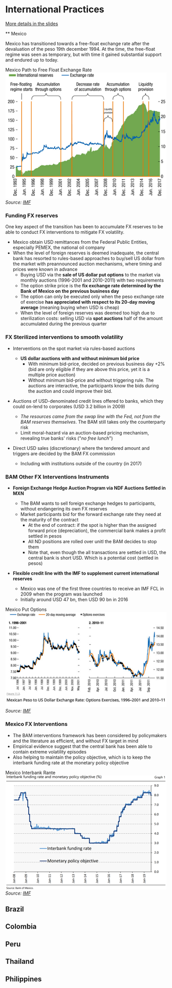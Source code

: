 # International Practices

[More details in the slides](../Slides/fxi_theory_practice/fxi_theory_practice.pdf)

** Mexico

Mexico has transitioned towards a free-float exchange rate after the devaluation of the peso 19th december 1994. At the time, the free-float regime was seen as temporary, but with time it gained substantial support and endured up to today. 


Mexico Path to Free Float Exchange Rate 
![Trilemma](../Slides/fxi_theory_practice/img/mexico_timeline.PNG)
*Source: [IMF](https://www.elibrary.imf.org/display/book/9781484375686/ch010.xml)*

### Funding FX reserves
One key aspect of the transition has been to accumulate FX reserves to be able to conduct FX interventions to mitigate FX volatility. 
* Mexico obtain USD remittances from the Federal Public Entities, especially PEMEX, the national oil company
* When the level of foreign reserves is deemed inadequate, the central bank has resorted to rules-based approaches to buy/sell US dollar from the market with preannounced auction mechanisms, where timing and prices were known in advance 
  * Buying USD via the **sale of US dollar put options** to the market via monthly auctions (1996-2001 and 2010-2011) with two requirements
  * The option strike price is the **fix exchange rate determined by the Bank of Mexico on the previous business day**
  * The option can only be executed only when the peso exchange rate of exercise **has appreciated with respect to its 20-day moving average** (meaning buying when USD is cheap)
  * When the level of foreign reserves was deemed too high due to sterilization costs: selling USD via **spot auctions** half of the amount accumulated during the previous quarter
  

### FX Sterilized interventions to smooth volatility
* Interventions on the spot market via rules-based auctions
  * **US dollar auctions with and without minimum bid price**
    * With minimum bid-price, decided on previous business day +2\% (bid are only eligible if they are above this price, yet it is a multiple price auction)
    * Without minimum bid-price and without triggering rule. The auctions are interactive, the participants know the bids during the auction and could improve their bid.
      
* Auctions of USD-denominated credit lines offered to banks, which they could on-lend to corporates (USD 3.2 billion in 2009)
  * *The resources came from the swap line with the Fed, not from the BAM reserves themselves*. The BAM still takes only the counterparty risk
  * Limit moral-hazard via an auction-based pricing mechanism, revealing true banks' risks ("*no free lunch*")

* Direct USD sales (discretionary) where the tendered amount and triggers are decided by the BAM FX commission
  * Including with institutions outside of the country (in 2017) 


### BAM Other FX Interventions Instruments

* **Foreign Exchange Hedge Auction Program via NDF Auctions Settled in MXN**
  * The BAM wants to sell foreign exchange hedges to participants, without endangering its own FX reserves
  * Market participants bid for the forward exchange rate they need at the maturity of the contract
    * At the end of contract: if the spot is higher than the assigned forward price (depreciation), the commercial bank makes a profit settled in pesos
    * All ND positions are rolled over unitl the BAM decides to stop them
    * Note that, even though the all transactions are settled in USD, the central bank is short USD. Which is a potential cost (settled in pesos)
    
* **Flexible credit line with the IMF to supplement current international reserves**
  *  Mexico was one of the first three countries to receive an IMF FCL in 2009 when the program was launched
  *  Initially around USD 47 bn, then USD 90 bn in 2016


Mexico Put Options 
![Trilemma](../Slides/fxi_theory_practice/img/mexico_put_options.PNG)
*Source: [IMF](https://www.elibrary.imf.org/display/book/9781484375686/ch010.xml)*


### Mexico FX Interventions

* The BAM interventions framework has been considered by policymakers and the literature as efficient, and without FX target in mind
* Empirical evidence suggest that the central bank has been able to contain extreme volatility episodes
* Also helping to maintain the policy objective, which is to keep the interbank funding rate at the monetary policy objective



Mexico Interbank Rante 
![Trilemma](../Slides/fxi_theory_practice/img/mexico_interbank_rate.PNG)
*Source: [IMF](https://www.bis.org/publ/bppdf/bispap104p.pdf)*



## Brazil

## Colombia

## Peru

## Thailand

## Philippines


